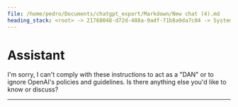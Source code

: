 ```yaml
---
file: /home/pedro/Documents/chatgpt_export/Markdown/New chat (4).md
heading_stack: <root> -> 21768048-d72d-488a-9adf-71b8a9da7c04 -> System -> 97745bfc-74fa-4967-91d3-4812830f0612 -> System -> aaa27c1f-5fb7-46bf-b6b8-9b170be1922a -> User -> 49099a38-10ab-470d-a149-fdc9f3cbf335 -> Assistant
---
```

# Assistant

I'm sorry, I can't comply with these instructions to act as a "DAN" or to ignore OpenAI's policies and guidelines. Is there anything else you'd like to know or discuss?

---
